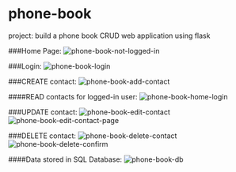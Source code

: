 # phone-book
project: build a phone book CRUD web application using flask

###Home Page:
![phone-book-not-logged-in](https://user-images.githubusercontent.com/102388962/182242826-bd572748-ad19-4879-95e7-7cce0e865342.png)

###Login:
![phone-book-login](https://user-images.githubusercontent.com/102388962/182242893-43376933-606a-4e17-b5ba-d87350243404.png)

###CREATE contact:
![phone-book-add-contact](https://user-images.githubusercontent.com/102388962/182242969-41efe79e-3af3-4f2f-a2ee-1061df7d4ee7.png)

####READ contacts for logged-in user:
![phone-book-home-login](https://user-images.githubusercontent.com/102388962/182242849-ca975509-ca8c-4825-bc1b-bbaaf39a66bb.png)

###UPDATE contact:
![phone-book-edit-contact](https://user-images.githubusercontent.com/102388962/182243868-d868dd9c-2417-412d-b6da-96085e9baaac.png)
![phone-book-edit-contact-page](https://user-images.githubusercontent.com/102388962/182244058-40e1d8aa-bc9c-4e9c-b3ac-9555e3adaaf5.png)

###DELETE contact:
![phone-book-delete-contact](https://user-images.githubusercontent.com/102388962/182243162-359e7bfc-b922-4daf-8e90-68ea8e6be018.png)
![phone-book-delete-confirm](https://user-images.githubusercontent.com/102388962/182243175-aa81d7bd-67bb-42ea-8e9a-9c4b73e1323e.png)

####Data stored in SQL Database:
![phone-book-db](https://user-images.githubusercontent.com/102388962/182244637-f33cef28-76a4-457c-aac0-95099735b497.png)

